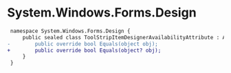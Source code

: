 # System.Windows.Forms.Design

``` diff
 namespace System.Windows.Forms.Design {
     public sealed class ToolStripItemDesignerAvailabilityAttribute : Attribute {
-        public override bool Equals(object obj);
+        public override bool Equals(object? obj);
     }
 }
```
